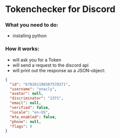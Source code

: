 # Tokenchecker for Discord

### What you need to do:
  - installing python
  
### How it works:
  - will ask you for a Token
  - will send a request to the discord api
  - will print out the response as a JSON-object:
  ```JSON
  {
    "id": "678261196507578371",
    "username": "xnacly",
    "avatar": null,
    "discriminator": "2371",
    "email": null,
    "verified": false,
    "locale": "en-US",
    "mfa_enabled": false,
    "phone": null,
    "flags": 0
  }
